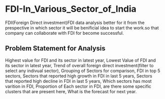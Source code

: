 # FDI-In_Various_Sector_of_India

FDI(Foreign Direct investment)FDI data analysis better for it from the prespective in which sector it will be benificial idea to start the work.so that company can collaborate with FDI for become successful.  

##  Problem Statement for Analysis 

Highest value for FDI and its sector in latest year,
Lowest Value of FDI and its sector in latest year,
Trend of overall foreign direct investment(filter to select any indivual sector),
Grouping of Sectors for comparison,
FDI in top 5 sectors,
Sectors that reported high growth in FDI in last 5 years,
Sectors that reported high decline in FDI in last 5 years,
Which sectors has most varition in FDI,
Proportion of Each sector in FDI,
are there some specific clusters that are present here,
What is the forecast for next year.
